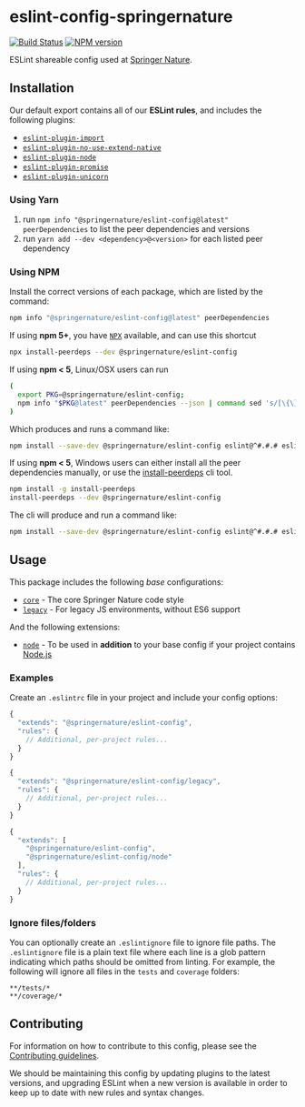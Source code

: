 # eslint-config-springernature
[![Build Status](https://travis-ci.org/springernature/eslint-config-springernature.svg?branch=master)](https://travis-ci.org/springernature/eslint-config-springernature) [![NPM version](http://img.shields.io/npm/v/%40springernature%2Feslint-config.svg)](https://www.npmjs.org/package/%40springernature%2Feslint-config)

ESLint shareable config used at [Springer Nature](https://www.springernature.com).

## Installation

Our default export contains all of our **ESLint rules**, and includes the following plugins:
* [`eslint-plugin-import`](https://github.com/benmosher/eslint-plugin-import)
* [`eslint-plugin-no-use-extend-native`](https://github.com/dustinspecker/eslint-plugin-no-use-extend-native)
* [`eslint-plugin-node`](https://github.com/mysticatea/eslint-plugin-node)
* [`eslint-plugin-promise`](https://github.com/xjamundx/eslint-plugin-promise)
* [`eslint-plugin-unicorn`](https://github.com/sindresorhus/eslint-plugin-unicorn)

### Using Yarn

1. run `npm info "@springernature/eslint-config@latest" peerDependencies` to list the peer dependencies and versions
2. run `yarn add --dev <dependency>@<version>` for each listed peer dependency

### Using NPM

Install the correct versions of each package, which are listed by the command:

```sh
npm info "@springernature/eslint-config@latest" peerDependencies
```

If using **npm 5+**, you have [`NPX`](https://medium.com/@maybekatz/introducing-npx-an-npm-package-runner-55f7d4bd282b) available, and can use this shortcut

```sh
npx install-peerdeps --dev @springernature/eslint-config
```

If using **npm < 5**, Linux/OSX users can run

```sh
(
  export PKG=@springernature/eslint-config;
  npm info "$PKG@latest" peerDependencies --json | command sed 's/[\{\},]//g ; s/: /@/g' | xargs npm install --save-dev "$PKG@latest"
)
```

Which produces and runs a command like:

```sh
npm install --save-dev @springernature/eslint-config eslint@^#.#.# eslint-plugin-node@^#.#.# eslint-plugin-import@^#.#.# eslint-plugin-o-use-extend-native@^#.#.# eslint-plugin-promise@^#.#.# eslint-plugin-unicorn@^#.#.#
```

If using **npm < 5**, Windows users can either install all the peer dependencies manually, or use the [install-peerdeps](https://github.com/nathanhleung/install-peerdeps) cli tool.

```sh
npm install -g install-peerdeps
install-peerdeps --dev @springernature/eslint-config
```
The cli will produce and run a command like:

```sh
npm install --save-dev @springernature/eslint-config eslint@^#.#.# eslint-plugin-node@^#.#.# eslint-plugin-import@^#.#.# eslint-plugin-o-use-extend-native@^#.#.# eslint-plugin-promise@^#.#.# eslint-plugin-unicorn@^#.#.#
```

## Usage

This package includes the following *base* configurations:
* [`core`](./configurations/core.js) - The core Springer Nature code style
* [`legacy`](./configurations/legacy.js) - For legacy JS environments, without ES6 support

And the following extensions:

* [`node`](./configurations/node.js) - To be used in **addition** to your base config if your project contains [Node.js](https://nodejs.org/en/)

### Examples

Create an `.eslintrc` file in your project and include your config options:

```js
{
  "extends": "@springernature/eslint-config",
  "rules": {
    // Additional, per-project rules...
  }
}
```

```js
{
  "extends": "@springernature/eslint-config/legacy",
  "rules": {
    // Additional, per-project rules...
  }
}
```

```js
{
  "extends": [
    "@springernature/eslint-config",
    "@springernature/eslint-config/node"
  ],
  "rules": {
    // Additional, per-project rules...
  }
}
```

### Ignore files/folders

You can optionally create an `.eslintignore` file to ignore file paths. The `.eslintignore` file is a plain text file where each line is a glob pattern indicating which paths should be omitted from linting. For example, the following will ignore all files in the `tests` and `coverage` folders:

```
**/tests/*
**/coverage/*
```

## Contributing

For information on how to contribute to this config, please see the [Contributing guidelines](CONTRIBUTING.md).

We should be maintaining this config by updating plugins to the latest versions, and upgrading ESLint when a new version is available in order to keep up to date with new rules and syntax changes.